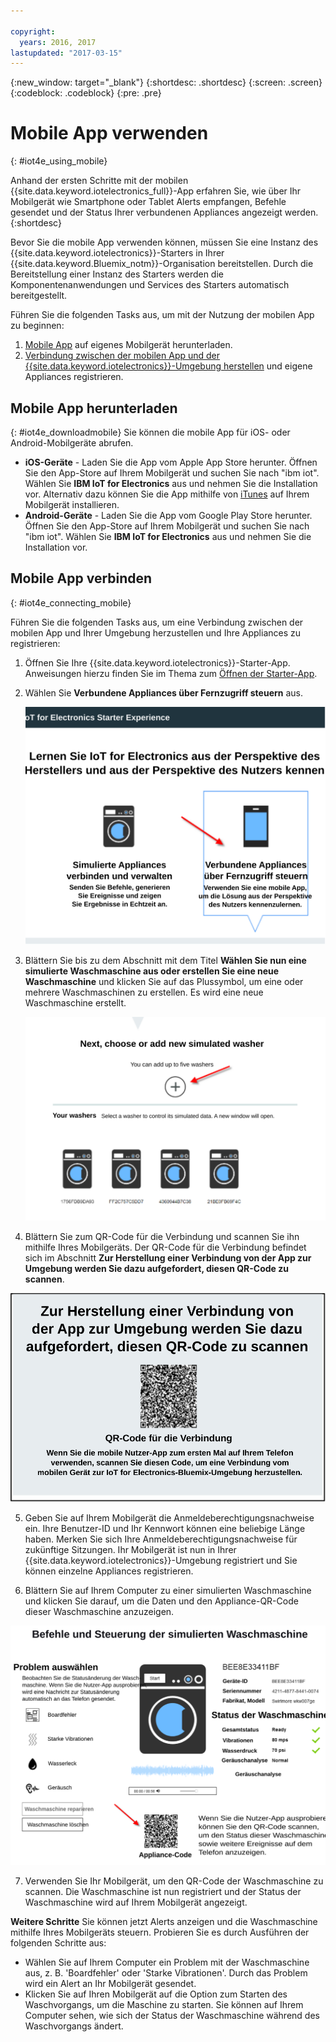 ```yaml
---

copyright:
  years: 2016, 2017
lastupdated: "2017-03-15"
---
```


<!-- Common attributes used in the template are defined as follows: -->
{:new_window: target="\_blank"}
{:shortdesc: .shortdesc}
{:screen: .screen}
{:codeblock: .codeblock}
{:pre: .pre}


# Mobile App verwenden
{: #iot4e_using_mobile}

Anhand der ersten Schritte mit der mobilen {{site.data.keyword.iotelectronics_full}}-App erfahren Sie, wie über Ihr Mobilgerät wie Smartphone oder Tablet Alerts empfangen, Befehle gesendet und der Status Ihrer verbundenen Appliances angezeigt werden.
{:shortdesc}

Bevor Sie die mobile App verwenden können, müssen Sie eine Instanz des {{site.data.keyword.iotelectronics}}-Starters in Ihrer {{site.data.keyword.Bluemix_notm}}-Organisation bereitstellen. Durch die Bereitstellung einer Instanz des Starters werden die Komponentenanwendungen und Services des Starters automatisch bereitgestellt.

Führen Sie die folgenden Tasks aus, um mit der Nutzung der mobilen App zu beginnen:
1. [Mobile App](#iot4e_downloadmobile) auf eigenes Mobilgerät herunterladen.
2. [Verbindung zwischen der mobilen App und der {{site.data.keyword.iotelectronics}}-Umgebung herstellen](#iot4e_connecting_mobile) und eigene Appliances registrieren.


## Mobile App herunterladen
{: #iot4e_downloadmobile}
Sie können die mobile App für iOS- oder Android-Mobilgeräte abrufen.
- **iOS-Geräte** - Laden Sie die App vom Apple App Store herunter.  Öffnen Sie den App-Store auf Ihrem Mobilgerät und suchen Sie nach "ibm iot". Wählen Sie **IBM IoT for Electronics** aus und nehmen Sie die Installation vor.  Alternativ dazu können Sie die App mithilfe von [iTunes](https://itunes.apple.com/de/app/ibm-iot-for-electronics/id1103404928?ls=1&mt=8) auf Ihrem Mobilgerät installieren.
- **Android-Geräte** - Laden Sie die App vom Google Play Store herunter. Öffnen Sie den App-Store auf Ihrem Mobilgerät und suchen Sie nach "ibm iot". Wählen Sie **IBM IoT for Electronics** aus und nehmen Sie die Installation vor.

## Mobile App verbinden
{: #iot4e_connecting_mobile}

Führen Sie die folgenden Tasks aus, um eine Verbindung zwischen der mobilen App und Ihrer Umgebung herzustellen und Ihre Appliances zu registrieren:

1. Öffnen Sie Ihre {{site.data.keyword.iotelectronics}}-Starter-App. Anweisungen hierzu finden Sie im Thema zum [Öffnen der Starter-App](iot4ecreatingappliances.html#iot4e_openAppMain).

2. Wählen Sie **Verbundene Appliances über Fernzugriff steuern** aus.

    ![{{site.data.keyword.iotelectronics}} Starter Experience](images/IoT4E_remotely_option.svg "{{site.data.keyword.iotelectronics}} Starter Experience")

3. Blättern Sie bis zu dem Abschnitt mit dem Titel **Wählen Sie nun eine simulierte Waschmaschine aus oder erstellen Sie eine neue Waschmaschine** und klicken Sie auf das Plussymbol, um eine oder mehrere Waschmaschinen zu erstellen. Es wird eine neue Waschmaschine erstellt.

    ![Waschmaschine hinzufügen](images/IoT4E_add_washer.svg "Waschmaschine hinzufügen")

4.	Blättern Sie zum QR-Code für die Verbindung und scannen Sie ihn mithilfe Ihres Mobilgeräts. Der QR-Code für die Verbindung befindet sich im Abschnitt **Zur Herstellung einer Verbindung von der App zur Umgebung werden Sie dazu aufgefordert, diesen QR-Code zu scannen**.

  ![QR-Code für die Verbindung.](images/iot4e_mobile_connect_QR.svg "{{site.data.keyword.iotelectronics}} - QR-Code für die Verbindung")

5. Geben Sie auf Ihrem Mobilgerät die Anmeldeberechtigungsnachweise ein. Ihre Benutzer-ID und Ihr Kennwort können eine beliebige Länge haben. Merken Sie sich Ihre Anmeldeberechtigungsnachweise für zukünftige Sitzungen. Ihr Mobilgerät ist nun in Ihrer {{site.data.keyword.iotelectronics}}-Umgebung registriert und Sie können einzelne Appliances registrieren.

6. Blättern Sie auf Ihrem Computer zu einer simulierten Waschmaschine und klicken Sie darauf, um die Daten und den Appliance-QR-Code dieser Waschmaschine anzuzeigen.

  ![Wählen Sie eine Waschmaschine aus.](images/IoT4E_mobile_washer_QR.svg "Waschmaschine auswählen.")

7.	Verwenden Sie Ihr Mobilgerät, um den QR-Code der Waschmaschine zu scannen. Die Waschmaschine ist nun registriert und der Status der Waschmaschine wird auf Ihrem Mobilgerät angezeigt.

**Weitere Schritte**
Sie können jetzt Alerts anzeigen und die Waschmaschine mithilfe Ihres Mobilgeräts steuern. Probieren Sie es durch Ausführen der folgenden Schritte aus:
  - Wählen Sie auf Ihrem Computer ein Problem mit der Waschmaschine aus, z. B. 'Boardfehler' oder 'Starke Vibrationen'. Durch das Problem wird ein Alert an Ihr Mobilgerät gesendet.
  - Klicken Sie auf Ihren Mobilgerät auf die Option zum Starten des Waschvorgangs, um die Maschine zu starten. Sie können auf Ihrem Computer sehen, wie sich der Status der Waschmaschine während des Waschvorgangs ändert.
